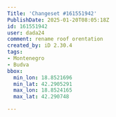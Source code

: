 ```yaml
---
Title: 'Changeset #161551942'
PublishDate: 2025-01-20T08:05:18Z
id: 161551942
user: dada24
comment: rename roof orentation
created_by: iD 2.30.4
tags:
- Montenegro
- Budva
bbox:
  min_lon: 18.8521696
  min_lat: 42.2905291
  max_lon: 18.8524165
  max_lat: 42.290748

---
```

